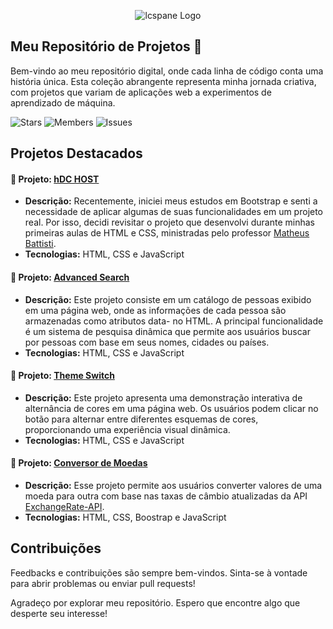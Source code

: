 <p align="center"><img src="https://i.imgur.com/ek5jY9d.png" alt="lcspane Logo"></p>

## Meu Repositório de Projetos 🚀

Bem-vindo ao meu repositório digital, onde cada linha de código conta uma história única. Esta coleção abrangente representa minha jornada criativa, com projetos que variam de aplicações web a experimentos de aprendizado de máquina.

<p align="left">
  <a href="https://github.com/lcspane/projetos/stargazers" style="text-decoration: none;"><img src="https://img.shields.io/github/stars/eupane/projetos.svg?style=for-the-badge" alt="Stars"></a>
  <a href="https://github.com/lcspane/projetos/network/members" style="text-decoration: none;"><img src="https://img.shields.io/github/forks/eupane/projetos.svg?style=for-the-badge" alt="Members"></a>
  <a href="https://github.com/lcspane/projetos/issues" style="text-decoration: none;"><img src="https://img.shields.io/github/issues/eupane/projetos.svg?style=for-the-badge" alt="Issues"></a>
</p>

## Projetos Destacados

#### 🚀 Projeto: [hDC HOST](https://github.com/lcspane/projetos/tree/master/hdcHost)

- **Descrição:** Recentemente, iniciei meus estudos em Bootstrap e senti a necessidade de aplicar algumas de suas funcionalidades em um projeto real. Por isso, decidi revisitar o projeto que desenvolvi durante minhas primeiras aulas de HTML e CSS, ministradas pelo professor [Matheus Battisti](https://github.com/matheusbattisti).
- **Tecnologias:** HTML, CSS e JavaScript

#### 🚀 Projeto: [Advanced Search](https://github.com/eupane/projetos/tree/master/advancedSearch)

- **Descrição:** Este projeto consiste em um catálogo de pessoas exibido em uma página web, onde as informações de cada pessoa são armazenadas como atributos data- no HTML. A principal funcionalidade é um sistema de pesquisa dinâmica que permite aos usuários buscar por pessoas com base em seus nomes, cidades ou países.
- **Tecnologias:** HTML, CSS e JavaScript

#### 🚀 Projeto: [Theme Switch](https://github.com/eupane/projetos/tree/master/themeSwitch)

- **Descrição:** Este projeto apresenta uma demonstração interativa de alternância de cores em uma página web. Os usuários podem clicar no botão para alternar entre diferentes esquemas de cores, proporcionando uma experiência visual dinâmica.
- **Tecnologias:** HTML, CSS e JavaScript

#### 🚀 Projeto: [Conversor de Moedas](https://github.com/eupane/projetos/tree/master/conversor-de-moedas)

- **Descrição:** Esse projeto permite aos usuários converter valores de uma moeda para outra com base nas taxas de câmbio atualizadas da API [ExchangeRate-API](https://www.exchangerate-api.com/).
- **Tecnologias:** HTML, CSS, Boostrap e JavaScript

## Contribuições

Feedbacks e contribuições são sempre bem-vindos. Sinta-se à vontade para abrir problemas ou enviar pull requests!

Agradeço por explorar meu repositório. Espero que encontre algo que desperte seu interesse!

